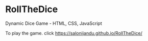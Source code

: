 # RollTheDice
Dynamic Dice Game - HTML, CSS, JavaScript

To play the game. click https://salonijandu.github.io/RollTheDice/
